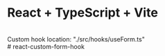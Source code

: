 # React + TypeScript + Vite
<br>
Custom hook location: "./src/hooks/useForm.ts"
<br>
#   r e a c t - c u s t o m - f o r m - h o o k 
 
 
